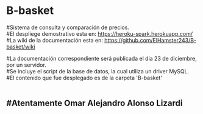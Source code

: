 # B-basket<br>

#Sistema de consulta y comparación de precios. <br>
#El despliege demostrativo esta en: https://heroku-spark.herokuapp.com/<br>
#La wiki de la documentación esta en: https://github.com/ElHamster243/B-basket/wiki<br>

#La documentación correspondiente será publicada el dia 23 de diciembre, por un servidor.<br>
#Se incluye el script de la base de datos, la cual utiliza un driver MySQL.<br>
#El contenido que fue desplegado es de la carpeta 'B-basket'<br><br>
<h2>#Atentamente Omar Alejandro Alonso Lizardi<br></h2>
